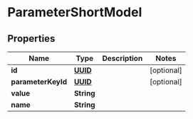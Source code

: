 # ParameterShortModel

## Properties
Name | Type | Description | Notes
------------ | ------------- | ------------- | -------------
**id** | [**UUID**](UUID.md) |  |  [optional]
**parameterKeyId** | [**UUID**](UUID.md) |  |  [optional]
**value** | **String** |  | 
**name** | **String** |  | 
